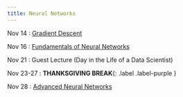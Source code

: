 ```yaml
---
title: Neural Networks
---
```


Nov 14
: [Gradient Descent](#)

Nov 16
: [Fundamentals of Neural Networks](#)

Nov 21
: Guest Lecture (Day in the Life of a Data Scientist)

Nov 23-27
: **THANKSGIVING BREAK**{: .label .label-purple }

Nov 28
: [Advanced Neural Networks](#)
